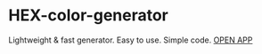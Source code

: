 # HEX-color-generator
Lightweight &amp; fast generator. Easy to use. Simple code.
[OPEN APP](https://swidsky.github.io/apps/HEXColorGenerator)
